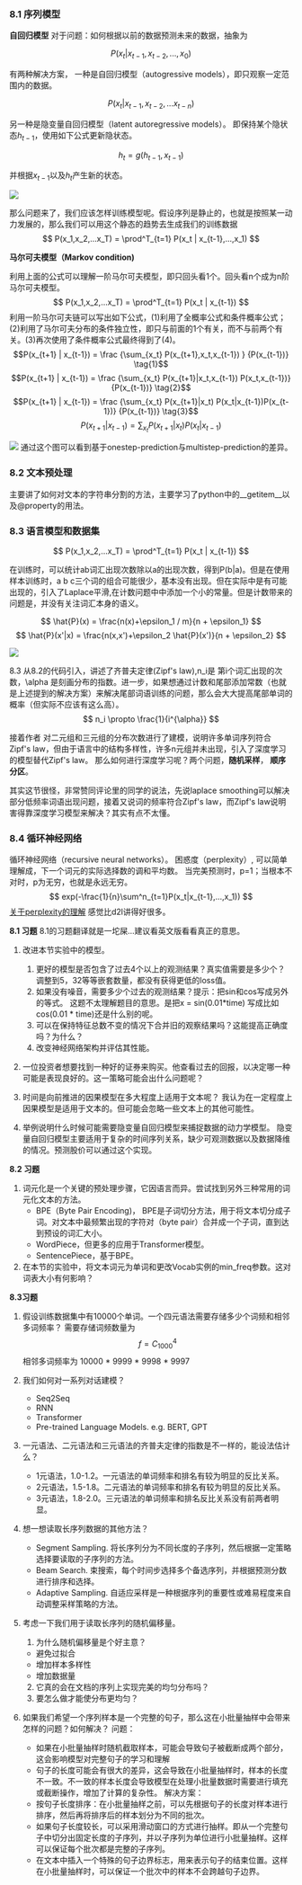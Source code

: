 ### 8.1 序列模型

**自回归模型**
对于问题：如何根据以前的数据预测未来的数据，抽象为

$$
P(x_t|x_{t-1},x_{t-2},...,x_{0})
$$

有两种解决方案，
一种是自回归模型（autogressive models），即只观察一定范围内的数据。

$$
P(x_t | x_{t-1},x_{t-2},...x_{t-n})
$$

另一种是隐变量自回归模型（latent autoregressive models）。 即保持某个隐状态$h_{t-1}$，使用如下公式更新隐状态。

$$
h_t = g(h_{t-1},x_{t-1})
$$

并根据$x_{t-1}$以及$h_t$产生新的状态。

![](../pic/zh-8-1-1.png)


那么问题来了，我们应该怎样训练模型呢。假设序列是静止的，也就是按照某一动力发展的，那么我们可以用这个静态的趋势去生成我们的训练数据
$$
P(x_1,x_2,...x_T) = \prod^T_{t=1} P(x_t | x_{t-1},...,x_1)
$$


**马尔可夫模型（Markov condition)**

利用上面的公式可以理解一阶马尔可夫模型，即只回头看1个。回头看n个成为n阶马尔可夫模型。
$$
P(x_1,x_2,...x_T) = \prod^T_{t=1} P(x_t | x_{t-1})
$$
利用一阶马尔可夫链可以写出如下公式，(1)利用了全概率公式和条件概率公式；(2)利用了马尔可夫分布的条件独立性，即只与前面的1个有关，而不与前两个有关。(3)再次使用了条件概率公式最终得到了(4)。
$$P(x_{t+1} | x_{t-1}) = \frac {\sum_{x_t} P(x_{t+1},x_t,x_{t-1}) } {P(x_{t-1})} \tag{1}$$
$$P(x_{t+1} | x_{t-1}) = \frac {\sum_{x_t} P(x_{t+1}|x_t,x_{t-1}) P(x_t,x_{t-1})} {P(x_{t-1})} \tag{2}$$
$$P(x_{t+1} | x_{t-1}) = \frac {\sum_{x_t} P(x_{t+1}|x_t) P(x_t|x_{t-1})P(x_{t-1})} {P(x_{t-1})} \tag{3}$$
$$P(x_{t+1} | x_{t-1}) =  {\sum_{x_t} P(x_{t+1}|x_t) P(x_t|x_{t-1})} \tag{4}$$

![](../pic/zh-8-1-2.png)
通过这个图可以看到基于onestep-prediction与multistep-prediction的差异。

### 8.2 文本预处理

主要讲了如何对文本的字符串分割的方法，主要学习了python中的__getitem__以及@property的用法。


### 8.3 语言模型和数据集

$$
P(x_1,x_2,...x_T) = \prod^T_{t=1} P(x_t | x_{t-1})
$$

在训练时，可以统计ab词汇出现次数除以a的出现次数，得到P(b|a)。但是在使用样本训练时，a b c三个词的组合可能很少，基本没有出现。但在实际中是有可能出现的，引入了Laplace平滑,在计数问题中中添加一个小的常量。但是计数带来的问题是，并没有关注词汇本身的语义。

$$
\hat{P}(x) = \frac{n(x)+\epsilon_1 / m}{n + \epsilon_1}
$$
$$
\hat{P}(x'|x) = \frac{n(x,x')+\epsilon_2 \hat{P}(x')}{n + \epsilon_2}
$$

![](../pic/zh-8-3-1.png)

8.3 从8.2的代码引入，讲述了齐普夫定律(Zipf's law),n_i是 第i个词汇出现的次数，\alpha 是刻画分布的指数。进一步，如果想通过计数和尾部添加常数（也就是上述提到的解决方案）来解决尾部词语训练的问题，那么会大大提高尾部单词的概率（但实际不应该有这么高）。
$$
n_i \propto \frac{1}{i^{\alpha}}
$$

接着作者 对二元组和三元组的分布次数进行了建模，说明许多单词序列符合 Zipf's law，但由于语言中的结构多样性，许多n元组并未出现，引入了深度学习的模型替代Zipf's law。 那么如何进行深度学习呢？两个问题，**随机采样**， **顺序分区**。

其实这节很怪，非常赞同评论里的同学的说法，先说laplace smoothing可以解决部分低频率词语出现问题，接着又说词的频率符合Zipf's law，而Zipf's law说明害得靠深度学习模型来解决？其实有点不太懂。

### 8.4 循环神经网络
循环神经网络（recursive neural networks）。
困惑度（perplexity）, 可以简单理解成，下一个词元的实际选择数的调和平均数。
当完美预测时，p=1；当根本不对时，p为无穷，也就是永远无穷。
$$
exp(-\frac{1}{n}\sum^n_{t=1}P(x_t|x_{t-1},...,x_1))
$$
[关于perplexity的理解](http://sentiment-mining.blogspot.com/2016/11/perplexity.html) 感觉比d2l讲得好很多。

**8.1 习题**
8.1的习题翻译就是一坨屎...建议看英文版看看真正的意思。
1. 改进本节实验中的模型。
   1. 更好的模型是否包含了过去4个以上的观测结果？真实值需要是多少个？
   调整到5，32等等嵌套数量，都没有获得更低的loss值。
   2. 如果没有噪音，需要多少个过去的观测结果？提示：把sin和cos写成另外的等式。
   这题不太理解题目的意思。是把x = sin(0.01*time) 写成比如cos(0.01 * time)还是什么别的呢。
   3. 可以在保持特征总数不变的情况下合并旧的观察结果吗？这能提高正确度吗？为什么？
   4. 改变神经网络架构并评估其性能。
2. 一位投资者想要找到一种好的证券来购买。他查看过去的回报，以决定哪一种可能是表现良好的。这一策略可能会出什么问题呢？

3. 时间是向前推进的因果模型在多大程度上适用于文本呢？
   我认为在一定程度上因果模型是适用于文本的。但可能会忽略一些文本上的其他可能性。
4. 举例说明什么时候可能需要隐变量自回归模型来捕捉数据的动力学模型。
   隐变量自回归模型主要适用于复杂的时间序列关系，缺少可观测数据以及数据降维的情况。预测股价可以通过这个实现。

**8.2 习题**
1. 词元化是一个关键的预处理步骤，它因语言而异。尝试找到另外三种常用的词元化文本的方法。
   * BPE（Byte Pair Encoding)， BPE是子词切分方法，用于将文本切分成子词。对文本中最频繁出现的字符对（byte pair）合并成一个子词，直到达到预设的词汇大小。
   * WordPiece，但更多的应用于Transformer模型。
   * SentencePiece，基于BPE。
2. 在本节的实验中，将文本词元为单词和更改Vocab实例的min_freq参数。这对词表大小有何影响？

**8.3习题**
1. 假设训练数据集中有10000个单词。一个四元语法需要存储多少个词频和相邻多词频率？
需要存储词频数量为
$$
f = C^4_{1000}
$$
相邻多词频率为 10000 * 9999 * 9998 * 9997

2. 我们如何对一系列对话建模？
   * Seq2Seq
   * RNN
   * Transformer
   * Pre-trained Language Models. e.g. BERT, GPT
3. 一元语法、二元语法和三元语法的齐普夫定律的指数是不一样的，能设法估计么？
   * 1元语法，1.0-1.2。一元语法的单词频率和排名有较为明显的反比关系。
   * 2元语法，1.5-1.8。二元语法的单词频率和排名有较为明显的反比关系。
   * 3元语法，1.8-2.0。三元语法的单词频率和排名反比关系没有前两者明显。
4. 想一想读取长序列数据的其他方法？
   * Segment Sampling. 将长序列分为不同长度的子序列，然后根据一定策略选择要读取的子序列的方法。
   * Beam Search. 束搜索，每个时间步选择多个备选序列，并根据预测分数进行排序和选择。
   * Adaptive Sampling. 自适应采样是一种根据序列的重要性或难易程度来自动调整采样策略的方法。
5. 考虑一下我们用于读取长序列的随机偏移量。
   1. 为什么随机偏移量是个好主意？
   * 避免过拟合
   * 增加样本多样性
   * 增加数据量
   2. 它真的会在文档的序列上实现完美的均匀分布吗？
   3. 要怎么做才能使分布更均匀？

6. 如果我们希望一个序列样本是一个完整的句子，那么这在小批量抽样中会带来怎样的问题？如何解决？
   问题：
   * 如果在小批量抽样时随机截取样本，可能会导致句子被截断成两个部分，这会影响模型对完整句子的学习和理解
   * 句子的长度可能会有很大的差异，这会导致在小批量抽样时，样本的长度不一致。不一致的样本长度会导致模型在处理小批量数据时需要进行填充或截断操作，增加了计算的复杂性。
   解决方案：
   * 按句子长度排序：在小批量抽样之前，可以先根据句子的长度对样本进行排序，然后再将排序后的样本划分为不同的批次。
   * 如果句子长度较长，可以采用滑动窗口的方式进行抽样。即从一个完整句子中切分出固定长度的子序列，并以子序列为单位进行小批量抽样。这样可以保证每个批次都是完整的子序列。
   * 在文本中插入一个特殊的句子边界标志，用来表示句子的结束位置。这样在小批量抽样时，可以保证一个批次中的样本不会跨越句子边界。